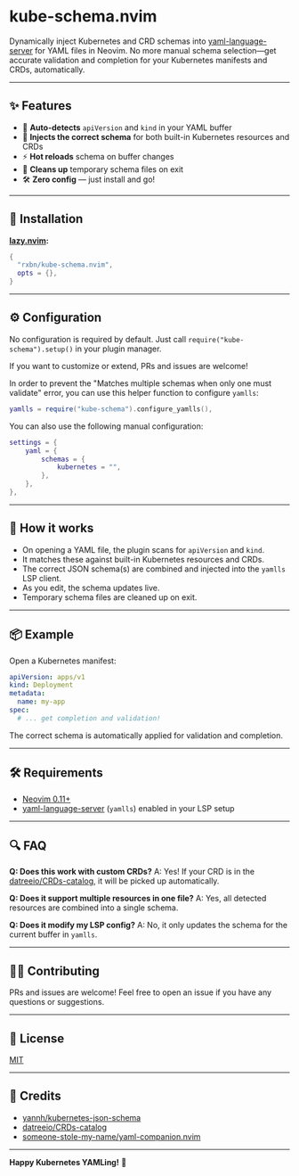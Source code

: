 # kube-schema.nvim

Dynamically inject Kubernetes and CRD schemas into [yaml-language-server](https://github.com/redhat-developer/yaml-language-server) for YAML files in Neovim.
No more manual schema selection—get accurate validation and completion for your Kubernetes manifests and CRDs, automatically.

---

## ✨ Features

- 🧠 **Auto-detects** `apiVersion` and `kind` in your YAML buffer
- 🔗 **Injects the correct schema** for both built-in Kubernetes resources and CRDs
- ⚡ **Hot reloads** schema on buffer changes
- 🧹 **Cleans up** temporary schema files on exit
- 🛠️ **Zero config** — just install and go!

---

## 🚀 Installation

**[lazy.nvim](https://github.com/folke/lazy.nvim):**

```lua
{
  "rxbn/kube-schema.nvim",
  opts = {},
}
```

---

## ⚙️ Configuration

No configuration is required by default.
Just call `require("kube-schema").setup()` in your plugin manager.

If you want to customize or extend, PRs and issues are welcome!

In order to prevent the "Matches multiple schemas when only one must validate" error, you can use this helper function to configure `yamlls`:

```lua
yamlls = require("kube-schema").configure_yamlls(),
```

You can also use the following manual configuration:

```lua
settings = {
    yaml = {
        schemas = {
            kubernetes = "",
        },
    },
},
```

---

## 🧩 How it works

- On opening a YAML file, the plugin scans for `apiVersion` and `kind`.
- It matches these against built-in Kubernetes resources and CRDs.
- The correct JSON schema(s) are combined and injected into the `yamlls` LSP client.
- As you edit, the schema updates live.
- Temporary schema files are cleaned up on exit.

---

## 📦 Example

Open a Kubernetes manifest:

```yaml
apiVersion: apps/v1
kind: Deployment
metadata:
  name: my-app
spec:
  # ... get completion and validation!
```

The correct schema is automatically applied for validation and completion.

---

## 🛠️ Requirements

- [Neovim 0.11+](https://neovim.io/)
- [yaml-language-server](https://github.com/redhat-developer/yaml-language-server) (`yamlls`) enabled in your LSP setup

---

## 🔍 FAQ

**Q: Does this work with custom CRDs?**
A: Yes! If your CRD is in the [datreeio/CRDs-catalog](https://github.com/datreeio/CRDs-catalog), it will be picked up automatically.

**Q: Does it support multiple resources in one file?**
A: Yes, all detected resources are combined into a single schema.

**Q: Does it modify my LSP config?**
A: No, it only updates the schema for the current buffer in `yamlls`.

---

## 🧑‍💻 Contributing

PRs and issues are welcome!
Feel free to open an issue if you have any questions or suggestions.

---

## 📄 License

[MIT](./LICENSE)

---

## 🙏 Credits

- [yannh/kubernetes-json-schema](https://github.com/yannh/kubernetes-json-schema)
- [datreeio/CRDs-catalog](https://github.com/datreeio/CRDs-catalog)
- [someone-stole-my-name/yaml-companion.nvim](https://github.com/someone-stole-my-name/yaml-companion.nvim)

---

**Happy Kubernetes YAMLing!** 🚢

